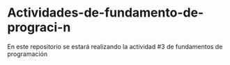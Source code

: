 # Actividades-de-fundamento-de-prograci-n
En este repositorio se estará realizando la actividad #3 de fundamentos de programación 
